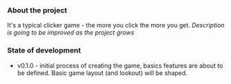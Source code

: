 ### About the project

It's a typical clicker game - the more you click the more you get. _Description is going to be improved as the project grows_

### State of development

- v0.1.0 - initial process of creating the game, basics features are about to be defined. Basic game layout (and lookout) will be shaped.
